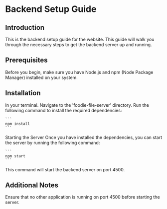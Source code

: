 # Backend Setup Guide

## Introduction

This is the backend setup guide for the website. This guide will walk you through the necessary steps to get the backend server up and running.

## Prerequisites

Before you begin, make sure you have Node.js and npm (Node Package Manager) installed on your system.

## Installation

In your terminal.
Navigate to the 'foodie-file-server' directory.
Run the following command to install the required dependencies:

    ```
    npm install
    ```

Starting the Server
Once you have installed the dependencies, you can start the server by running the following command:

    ```
    npm start
    ```

This command will start the backend server on port 4500.

## Additional Notes

Ensure that no other application is running on port 4500 before starting the server.
